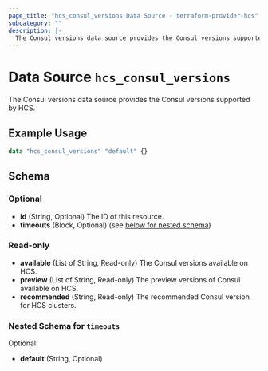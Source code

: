 ```yaml
---
page_title: "hcs_consul_versions Data Source - terraform-provider-hcs"
subcategory: ""
description: |-
  The Consul versions data source provides the Consul versions supported by HCS.
---
```


# Data Source `hcs_consul_versions`

The Consul versions data source provides the Consul versions supported by HCS.

## Example Usage

```terraform
data "hcs_consul_versions" "default" {}
```

## Schema

### Optional

- **id** (String, Optional) The ID of this resource.
- **timeouts** (Block, Optional) (see [below for nested schema](#nestedblock--timeouts))

### Read-only

- **available** (List of String, Read-only) The Consul versions available on HCS.
- **preview** (List of String, Read-only) The preview versions of Consul available on HCS.
- **recommended** (String, Read-only) The recommended Consul version for HCS clusters.

<a id="nestedblock--timeouts"></a>
### Nested Schema for `timeouts`

Optional:

- **default** (String, Optional)


